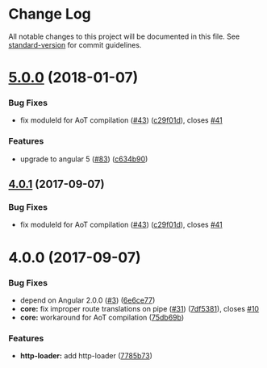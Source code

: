 # Change Log

All notable changes to this project will be documented in this file. See [standard-version](https://github.com/conventional-changelog/standard-version) for commit guidelines.

<a name="5.0.0"></a>
# [5.0.0](https://github.com/fulls1z3/ngx-i18n-router/compare/v4.0.0...v5.0.0) (2018-01-07)


### Bug Fixes

* fix moduleId for AoT compilation ([#43](https://github.com/fulls1z3/ngx-i18n-router/issues/43)) ([c29f01d](https://github.com/fulls1z3/ngx-i18n-router/commit/c29f01d)), closes [#41](https://github.com/fulls1z3/ngx-i18n-router/issues/41)


### Features

* upgrade to angular 5 ([#83](https://github.com/fulls1z3/ngx-i18n-router/issues/83)) ([c634b90](https://github.com/fulls1z3/ngx-i18n-router/commit/c634b90))



<a name="4.0.1"></a>
## [4.0.1](https://github.com/fulls1z3/ngx-i18n-router/compare/v4.0.0...v4.0.1) (2017-09-07)


### Bug Fixes

* fix moduleId for AoT compilation ([#43](https://github.com/fulls1z3/ngx-i18n-router/issues/43)) ([c29f01d](https://github.com/fulls1z3/ngx-i18n-router/commit/c29f01d)), closes [#41](https://github.com/fulls1z3/ngx-i18n-router/issues/41)



<a name="4.0.0"></a>
# 4.0.0 (2017-09-07)


### Bug Fixes

* depend on Angular 2.0.0 ([#3](https://github.com/fulls1z3/ngx-i18n-router/issues/3)) ([6e6ce77](https://github.com/fulls1z3/ngx-i18n-router/commit/6e6ce77))
* **core:** fix improper route translations on pipe ([#31](https://github.com/fulls1z3/ngx-i18n-router/issues/31)) ([7df5381](https://github.com/fulls1z3/ngx-i18n-router/commit/7df5381)), closes [#10](https://github.com/fulls1z3/ngx-i18n-router/issues/10)
* **core:** workaround for AoT compilation ([75db69b](https://github.com/fulls1z3/ngx-i18n-router/commit/75db69b))


### Features

* **http-loader:** add http-loader ([7785b73](https://github.com/fulls1z3/ngx-i18n-router/commit/7785b73))

